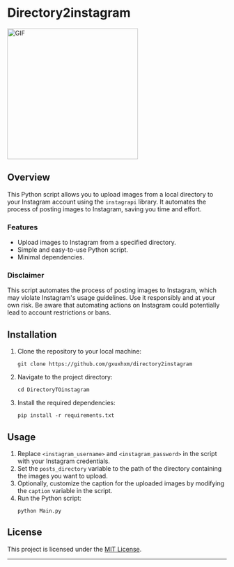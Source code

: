 # Directory2instagram
<img src="https://nethunt.com/blog/content/images/2021/03/giphy1.gif" alt="GIF" width="300">

## Overview
This Python script allows you to upload images from a local directory to your Instagram account using the `instagrapi` library. It automates the process of posting images to Instagram, saving you time and effort.

### Features
- Upload images to Instagram from a specified directory.
- Simple and easy-to-use Python script.
- Minimal dependencies.

### Disclaimer
This script automates the process of posting images to Instagram, which may violate Instagram's usage guidelines. Use it responsibly and at your own risk. Be aware that automating actions on Instagram could potentially lead to account restrictions or bans.

## Installation
1. Clone the repository to your local machine:
   ```
   git clone https://github.com/gxuxhxm/directory2instagram
   ```

2. Navigate to the project directory:
   ```
   cd DirectoryTOinstagram
   ```

3. Install the required dependencies:
   ```
   pip install -r requirements.txt
   ```

## Usage
1. Replace `<instagram_username>` and `<instagram_password>` in the script with your Instagram credentials.
2. Set the `posts_directory` variable to the path of the directory containing the images you want to upload.
3. Optionally, customize the caption for the uploaded images by modifying the `caption` variable in the script.
4. Run the Python script:
   ```
   python Main.py
   ```

## License
This project is licensed under the [MIT License](LICENSE).

---
